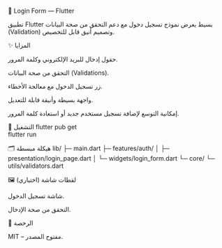 🔐 Login Form — Flutter

تطبيق Flutter بسيط يعرض نموذج تسجيل دخول مع دعم التحقق من صحة البيانات (Validation) وتصميم أنيق قابل للتخصيص.

✨ المزايا

حقول إدخال للبريد الإلكتروني وكلمة المرور.

التحقق من صحة البيانات (Validations).

زر تسجيل الدخول مع معالجة الأخطاء.

واجهة بسيطة وأنيقة قابلة للتعديل.

إمكانية التوسع لإضافة تسجيل مستخدم جديد أو استعادة كلمة المرور.

🚀 التشغيل
flutter pub get  
flutter run  

🗂️ هيكلة مبسطة
lib/
 ├─ main.dart
 ├─ features/auth/
 │   ├─ presentation/login_page.dart
 │   └─ widgets/login_form.dart
 └─ core/
     └─ utils/validators.dart

🖼️ لقطات شاشة (اختياري)

شاشة تسجيل الدخول.

التحقق من صحة الإدخال.

📄 الرخصة

MIT – مفتوح المصدر.
